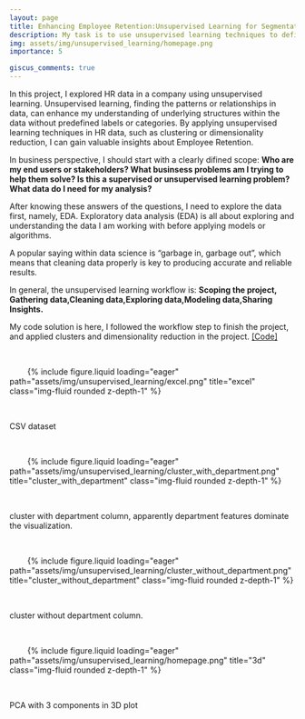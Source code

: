 ```yaml
---
layout: page
title: Enhancing Employee Retention:Unsupervised Learning for Segmentation and Personalized Strategies
description: My task is to use unsupervised learning techniques to define employee segments and make recommendations to increase retention within each one
img: assets/img/unsupervised_learning/homepage.png
importance: 5

giscus_comments: true
---
```

In this project, I explored HR data in a company using unsupervised learning. Unsupervised learning, finding the patterns or relationships in data, can enhance my understanding of underlying structures within the data without predefined labels or categories. By applying unsupervised learning techniques in HR data, such as clustering or dimensionality reduction, I can gain valuable insights about Employee Retention.

In business perspective, I should start with a clearly difined scope: **Who are my end users or stakeholders? What businsess problems am I trying to help them solve? Is this a supervised or unsupervised learning problem? What data do I need for my analysis?**

After knowing these answers of the questions, I need to explore the data first, namely, EDA. Exploratory data analysis (EDA) is all about exploring and understanding the 
data I am working with before applying models or algorithms.

A popular saying within data science is “garbage in, garbage out”, which means that cleaning data properly is key to producing accurate and reliable results.

In general, the unsupervised learning workflow is: **Scoping the project, Gathering data,Cleaning data,Exploring data,Modeling data,Sharing Insights.**

My code solution is here, I followed the workflow step to finish the project, and applied clusters and dimensionality reduction in the project.
[[Code]](https://howardzhan2024.top/assets/html/unsupervised_learning_project-Huaye.html)


<div class="row justify-content-sm-center">

    <div class="col-sm-8 mt-3 mt-md-0">

        {% include figure.liquid loading="eager" path="assets/img/unsupervised_learning/excel.png" title="excel" class="img-fluid rounded z-depth-1" %}

    </div>

</div>
<div class="caption">
    CSV dataset
</div>


<div class="row justify-content-sm-center">

    <div class="col-sm-8 mt-3 mt-md-0">

        {% include figure.liquid loading="eager" path="assets/img/unsupervised_learning/cluster_with_department.png" title="cluster_with_department" class="img-fluid rounded z-depth-1" %}

    </div>

</div>
<div class="caption">
    cluster with department column, apparently department features dominate the visualization.
</div>


<div class="row justify-content-sm-center">

    <div class="col-sm-8 mt-3 mt-md-0">

        {% include figure.liquid loading="eager" path="assets/img/unsupervised_learning/cluster_without_department.png" title="cluster_without_department" class="img-fluid rounded z-depth-1" %}

    </div>

</div>
<div class="caption">
    cluster without department column.
</div>




<div class="row justify-content-sm-center">

    <div class="col-sm-8 mt-3 mt-md-0">

        {% include figure.liquid loading="eager" path="assets/img/unsupervised_learning/homepage.png" title="3d" class="img-fluid rounded z-depth-1" %}

    </div>

</div>
<div class="caption">
    PCA with 3 components in 3D plot
</div>

